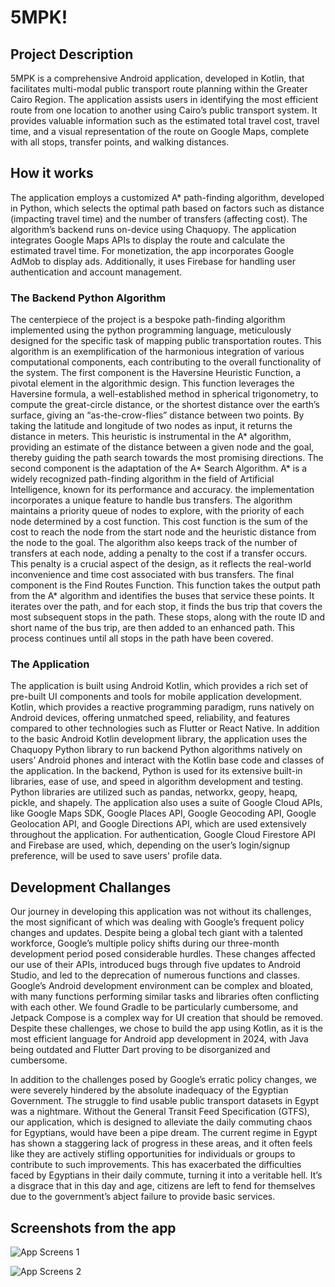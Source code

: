 # 5MPK!

## Project Description
5MPK is a comprehensive Android application, developed in Kotlin, that facilitates multi-modal public transport route 
planning within the Greater Cairo Region. The application assists users in identifying the most efficient route from
one location to another using Cairo’s public transport system. It provides valuable information such as the estimated
total travel cost, travel time, and a visual representation of the route on Google Maps, complete with all stops, 
transfer points, and walking distances.

## How it works
The application employs a customized A* path-finding algorithm, developed in Python, which selects the optimal path
based on factors such as distance (impacting travel time) and the number of transfers (affecting cost). The algorithm’s
backend runs on-device using Chaquopy. The application integrates Google Maps APIs to display the route and calculate
the estimated travel time. For monetization, the app incorporates Google AdMob to display ads. Additionally, it uses
Firebase for handling user authentication and account management.

### The Backend Python Algorithm
The centerpiece of the project is a bespoke path-finding algorithm implemented using the python programming language, 
meticulously designed for the specific task of mapping public transportation routes. This algorithm is an exemplification
of the harmonious integration of various computational components, each contributing to the overall functionality of the 
system. The first component is the Haversine Heuristic Function, a pivotal element in the algorithmic design. This function
leverages the Haversine formula, a well-established method in spherical trigonometry, to compute the great-circle distance,
or the shortest distance over the earth’s surface, giving an “as-the-crow-flies” distance between two points. By taking the
latitude and longitude of two nodes as input, it returns the distance in meters. This heuristic is instrumental in the A* 
algorithm, providing an estimate of the distance between a given node and the goal, thereby guiding the path search towards 
the most promising directions. The second component is the adaptation of the A* Search Algorithm. A* is a widely recognized 
path-finding algorithm in the field of Artificial Intelligence, known for its performance and accuracy. the implementation 
incorporates a unique feature to handle bus transfers. The algorithm maintains a priority queue of nodes to explore, with 
the priority of each node determined by a cost function. This cost function is the sum of the cost to reach the node from 
the start node and the heuristic distance from the node to the goal. The algorithm also keeps track of the number of 
transfers at each node, adding a penalty to the cost if a transfer occurs. This penalty is a crucial aspect of the design, 
as it reflects the real-world inconvenience and time cost associated with bus transfers. The final component is the Find 
Routes Function. This function takes the output path from the A* algorithm and identifies the buses that service these points.
It iterates over the path, and for each stop, it finds the bus trip that covers the most subsequent stops in the path. These 
stops, along with the route ID and short name of the bus trip, are then added to an enhanced path. This process continues 
until all stops in the path have been covered.

### The Application
The application is built using Android Kotlin, which provides a rich set of pre-built UI components and tools for mobile 
application development. Kotlin, which provides a reactive programming paradigm, runs natively on Android devices, offering
unmatched speed, reliability, and features compared to other technologies such as Flutter or React Native. In addition to the
basic Android Kotlin development library, the application uses the Chaquopy Python library to run backend Python algorithms 
natively on users’ Android phones and interact with the Kotlin base code and classes of the application. In the backend, Python
is used for its extensive built-in libraries, ease of use, and speed in algorithm development and testing. Python libraries are
utilized such as pandas, networkx, geopy, heapq, pickle, and shapely. The application also uses a suite of Google Cloud APIs, like
Google Maps SDK, Google Places API, Google Geocoding API, Google Geolocation API, and Google Directions API, which are used extensively
throughout the application. For authentication, Google Cloud Firestore API and Firebase are used, which, depending on the user’s 
login/signup preference, will be used to save users' profile data. 

## Development Challanges
Our journey in developing this application was not without its challenges, the most significant of which was dealing
with Google’s frequent policy changes and updates. Despite being a global tech giant with a talented workforce,
Google’s multiple policy shifts during our three-month development period posed considerable hurdles. These changes
affected our use of their APIs, introduced bugs through five updates to Android Studio, and led to the deprecation of
numerous functions and classes. Google’s Android development environment can be complex and bloated, with many functions
performing similar tasks and libraries often conflicting with each other. We found Gradle to be particularly cumbersome,
and Jetpack Compose is a complex way for UI creation that should be removed. Despite these challenges, we chose to build
the app using Kotlin, as it is the most efficient language for Android app development in 2024, with Java being outdated
and Flutter Dart proving to be disorganized and cumbersome.

In addition to the challenges posed by Google’s erratic policy changes, we were severely hindered by the absolute inadequacy
of the Egyptian Government. The struggle to find usable public transport datasets in Egypt was a nightmare. Without the 
General Transit Feed Specification (GTFS), our application, which is designed to alleviate the daily commuting chaos for 
Egyptians, would have been a pipe dream. The current regime in Egypt has shown a staggering lack of progress in these areas,
and it often feels like they are actively stifling opportunities for individuals or groups to contribute to such improvements.
This has exacerbated the difficulties faced by Egyptians in their daily commute, turning it into a veritable hell. It’s a disgrace
that in this day and age, citizens are left to fend for themselves due to the government’s abject failure to provide basic services.

## Screenshots from the app

![App Screens 1](https://github.com/mustafahamdydev/5MPK/assets/80783716/7bea6f9c-4bda-4bc3-80dc-7b3cb41e57cc)


![App Screens 2](https://github.com/mustafahamdydev/5MPK/assets/80783716/f8888b87-25c0-4c7d-b919-2098cf7e0937)
